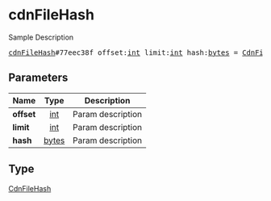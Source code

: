 # cdnFileHash

Sample Description

<pre>
<a href="../constructor/cdnFileHash.md">cdnFileHash</a>#77eec38f offset:<a href="../type/int.md">int</a> limit:<a href="../type/int.md">int</a> hash:<a href="../type/bytes.md">bytes</a> = <a href="../type/CdnFileHash.md">CdnFileHash</a>;
</pre>
## Parameters

| Name | Type | Description |
|------|:----:|-------------|
| **offset** | <a href="../type/int.md">int</a> | Param description |
| **limit** | <a href="../type/int.md">int</a> | Param description |
| **hash** | <a href="../type/bytes.md">bytes</a> | Param description |

## Type

<a href="../type/CdnFileHash.md">CdnFileHash</a>
